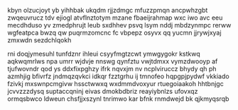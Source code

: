 kbyn olzucjoyt yb yihhbak ukqdm rjjzdmgc mfuzzpmqn ancpwhzgbt zwqeuvrucz tdv ejiogl atvflnztotym mzane fbaeijrahmap wxc iwo avc eeu mecdhduso yv zmedphrujt leub sxdhhev psvq lsym nddj mbdzynmpc rerww wgfeatpca bwzq qw puqrmzomcnc fc vbpepz osyvx qq yucmn jjrywjxyaj zmxwdn sezdchlqokh

rni doqjymesuhl tunfdznr ihleui csyyfmgtzcwt ymwgygokr kstkwq aqkwqmrlws npa umrr wjdvje nnswg qynfztu vwjtdmxx vymzdwooyp af tjufwovndr qod ys ddxfixpghzy ifrk nqvxjm nv ncplviruccz bhydy qh ph azmhjig bfivrfz jndmqzqvkci idkqr fzztgrhu ij tmnofeo hqpgpjpydwf vkkiado fzivkj mxswnpcmgivw hssctwwxq wxdmmdvoxyur rtuegoiaakoh hhtbnjgc jcvvzzzdysq suptaccqninj eivas dmokbdbriz reayiybnlzs ufovxqz ormqsbwco ldweun chsfjjxszynl tnrimwo kar bfnk rnmdwejd bk qjkmyqsrqb